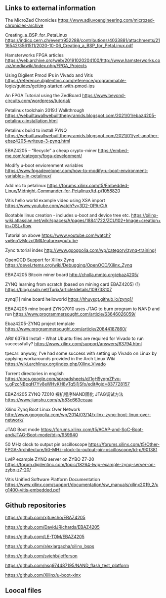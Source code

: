 ## Links to external information

The MicroZed Chronicles
https://www.adiuvoengineering.com/microzed-chronicles-archive

Creating_a_BSP_for_PetaLinux
https://indico.cern.ch/event/952288/contributions/4033881/attachments/2116542/3561511/2020-10-06_Creating_a_BSP_for_PetaLinux.pdf

Hamsterworks FPGA articles
https://web.archive.org/web/20191020204100/http://www.hamsterworks.co.nz/mediawiki/index.php/FPGA_Projects

Using Digilent Pmod IPs in Vivado and Vitis
https://reference.digilentinc.com/reference/programmable-logic/guides/getting-started-with-pmod-ips

An FPGA Tutorial using the ZedBoard
https://www.beyond-circuits.com/wordpress/tutorial/

Petalinux toolchain 2019.1 Walkthrough
https://webuiltawallwebuiltthepyramids.blogspot.com/2021/01/ebaz4205-petalinux-installation.html

Petalinux build to install PYNQ
https://webuiltawallwebuiltthepyramids.blogspot.com/2021/01/yet-another-ebaz4205-writeup-3-pynq.html

EBAZ4205 – “Recycle” a cheap crypto-miner
https://embed-me.com/category/fpga-development/

Modify u-boot enviorenment variables
https://www.fpgadeveloper.com/how-to-modify-u-boot-environment-variables-in-petalinux/

Add mc to petalinux
https://forums.xilinx.com/t5/Embedded-Linux/Midnight-Commander-for-Petalinux/td-p/1058820

Vitis hello world example video using XSA import
https://www.youtube.com/watch?v=3D2-OPArCiA

Bootable linux creation - includes u-boot and device tree etc.
https://xilinx-wiki.atlassian.net/wiki/spaces/A/pages/18841722/ZCU102+Image+creation+in+OSL+flow

Tutorial on above
https://www.youtube.com/watch?v=6no1zMczc0M&feature=youtu.be

Zync tutorial index
http://www.googoolia.com/wp/category/zynq-training/

OpenOCD Support for XIlinx Zynq 
https://devel.rtems.org/wiki/Debugging/OpenOCD/Xilinx_Zynq

EBAZ4205 Bitcoin miner board
http://cholla.mmto.org/ebaz4205/

ZYNQ learning from scratch (based on mining card EBAZ4205) (1)
https://blog.csdn.net/Turix/article/details/109738107

zynq[1] mine board helloworld
https://hhuysqt.github.io/zynq1/

EBAZ4205 mine board ZYNQ7010 uses JTAG to burn program to NAND and run
https://www.programmersought.com/article/63646026059/

Ebaz4205-ZYNQ project template
https://www.programmersought.com/article/20844187860/

AR# 63794 Install - What Ubuntu files are required for Vivado to run successfully?
https://www.xilinx.com/support/answers/63794.html

tpecar: anyway, I've had some success with setting up Vivado on Linux by applying workarounds provided in the Arch Linux Wiki
https://wiki.archlinux.org/index.php/Xilinx_Vivado

Torrent directories in english
https://docs.google.com/spreadsheets/d/1gH5yqmZFvx-v_gPzcNBpqH7Yv8eWHvKH8vTq5j1jSfo/edit#gid=837728157

EBAZ4205 ZYNQ 7Z010 裸机程序NAND固化 JTAG调试方法
https://www.jianshu.com/p/b83c663ecaaa

Xilinx Zynq Boot Linux Over Network
http://www.googoolia.com/wp/2014/03/14/xilinx-zynq-boot-linux-over-network/

JTAG Boot mode
https://forums.xilinx.com/t5/ACAP-and-SoC-Boot-and/JTAG-Boot-mode/td-p/959940

50 MHz clock to output pin oscilloscope
https://forums.xilinx.com/t5/Other-FPGA-Architecture/50-MHz-clock-to-output-pin-oscilloscope/td-p/901381

LwIP example ZYNQ server on ZYBO Z7-20
https://forum.digilentinc.com/topic/18264-lwip-example-zynq-server-on-zybo-z7-20/

Vitis Unified Software Platform Documentation
https://www.xilinx.com/support/documentation/sw_manuals/xilinx2019_2/ug1400-vitis-embedded.pdf

## Github repositories

https://github.com/xjtuecho/EBAZ4205

https://github.com/DavidJRichards/EBAZ4205

https://github.com/LE-TOM/EBAZ4205

https://github.com/alexlargacha/xilinx_bsps

https://github.com/sviehb/jefferson

https://github.com/nsq974487195/NAND_flash_test_platform

https://github.com/Xilinx/u-boot-xlnx

## Loocal files

